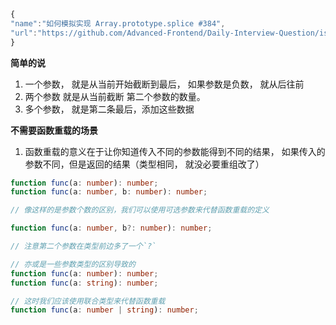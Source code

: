 ```javascript
{
"name":"如何模拟实现 Array.prototype.splice #384",
"url":"https://github.com/Advanced-Frontend/Daily-Interview-Question/issues/384"
}
```

**简单的说**

1. 一个参数， 就是从当前开始截断到最后， 如果参数是负数， 就从后往前
2. 两个参数 就是从当前截断 第二个参数的数量。
3. 多个参数， 就是第二条最后，添加这些数据

**不需要函数重载的场景**

1. 函数重载的意义在于让你知道传入不同的参数能得到不同的结果， 如果传入的参数不同，但是返回的结果（类型相同， 就没必要重组改了）

```typescript
function func(a: number): number;
function func(a: number, b: number): number;

// 像这样的是参数个数的区别，我们可以使用可选参数来代替函数重载的定义

function func(a: number, b?: number): number;

// 注意第二个参数在类型前边多了一个`?`

// 亦或是一些参数类型的区别导致的
function func(a: number): number;
function func(a: string): number;

// 这时我们应该使用联合类型来代替函数重载
function func(a: number | string): number;
```
